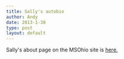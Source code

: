```yaml
---
title: Sally's autobio
author: Andy
date: 2013-1-30
type: post
layout: default
---
```


Sally's about page on the MSOhio site is [here.](http://www.msworld.org/content/sally-slocum)